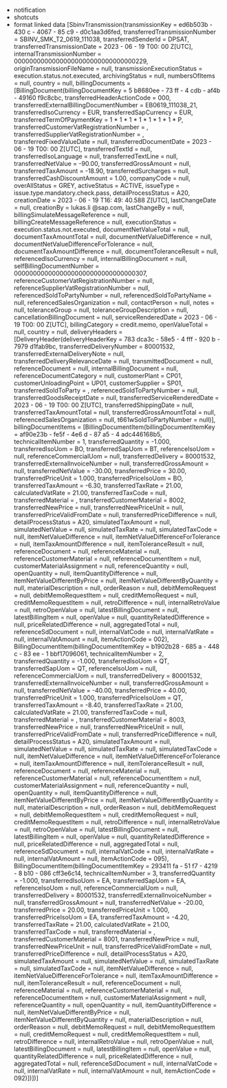 - notification
- shotcuts
- format linked data
[SbinvTransmission(transmissionKey = ed6b503b - 430 c - 4067 - 85 c9 - d0c1aa3d6fed, transferredTransmissionNumber = SBINV_SMK_T2_0619_111038, transferredSenderId = DPSAT, transferredTransmissionDate = 2023 - 06 - 19 T00: 00 Z[UTC], internalTransmissionNumber = 00000000000000000000000000000000229, originTransmissionFileName = null, transmissionExecutionStatus = execution.status.not.executed, archivingStatus = null, numbersOfItems = null, country = null, billingDocuments = [BillingDocument(billingDocumentKey = 5 b8680ee - 73 ff - 4 cdb - af4b - 49160 f9c8cbc, transferredHeaderActionCode = 000, transferredExternalBillingDocumentNumber = EB0619_111038_21, transferredIsoCurrency = EUR, transferredSapCurrency = EUR, transferredTermOfPaymentKey = 1 * 1 * 1 * 1 * 1 * 1 * 1 * P, transferredCustomerVatRegistrationNumber = , transferredSupplierVatRegistrationNumber = , transferredFixedValueDate = null, transferredDocumentDate = 2023 - 06 - 19 T00: 00 Z[UTC], transferredTextId = null, transferredIsoLanguage = null, transferredTextLine = null, transferredNetValue = -90.00, transferredGrossAmount = null, transferredTaxAmount = -18.90, transferredSurcharges = null, transferredCashDiscountAmount = 1.00, companyCode = null, overAllStatus = GREY, activeStatus = ACTIVE, issueType = issue.type.mandatory.check.pass, detailProcessStatus = A20, creationDate = 2023 - 06 - 19 T16: 49: 40.588 Z[UTC], lastChangeDate = null, creationBy = lukas.li @sap.com, lastChangeBy = null, billingSimulateMessageReference = null, billingCreateMessageReference = null, executionStatus = execution.status.not.executed, documentNetValueTotal = null, documentTaxAmountTotal = null, documentNetValueDifference = null, documentNetValueDifferenceForTolerance = null, documentTaxAmountDifference = null, documentToleranceResult = null, referencedIsoCurrency = null, internalBillingDocument = null, selfBillingDocumentNumber = 00000000000000000000000000000000307, referenceCustomerVatRegistrationNumber = null, referenceSupplierVatRegistrationNumber = null, referencedSoldToPartyNumber = null, referencedSoldToPartyName = null, referencedSalesOrganization = null, contactPerson = null, notes = null, toleranceGroup = null, toleranceGroupDescription = null, cancellationBillingDocument = null, serviceRenderedDate = 2023 - 06 - 19 T00: 00 Z[UTC], billingCategory = credit.memo, openValueTotal = null, country = null, deliveryHeaders = [DeliveryHeader(deliveryHeaderKey = 783 dca3c - 58e5 - 4 fff - 920 b - 7979 d1fab9bc, transferredDeliveryNumber = 80001532, transferredExternalDeliveryNote = null, transferredDeliveryRelevanceDate = null, transmittedDocument = null, referenceDocument = null, internalBillingDocument = null, referenceDocumentCategory = null, customerPlant = CP01, customerUnloadingPoint = UP01, customerSupplier = SP01, transferredSoldToParty = , referencedSoldToPartyNumber = null, transferredGoodsReceiptDate = null, transferredServiceRenderedDate = 2023 - 06 - 19 T00: 00 Z[UTC], transferredShippingDate = null, transferredTaxAmountTotal = null, transferredGrossAmountTotal = null, referencedSalesOrganization = null, t661wSoldToPartyNumber = null)], billingDocumentItems = [BillingDocumentItem(billingDocumentItemKey = af90e23b - fe5f - 4e6 d - 87 a5 - 4 adc446168b5, technicalItemNumber = 1, transferredQuantity = -1.000, transferredIsoUom = BO, transferredSapUom = BT, referenceIsoUom = null, referenceCommercialUom = null, transferredDelivery = 80001532, transferredExternalInvoiceNumber = null, transferredGrossAmount = null, transferredNetValue = -30.00, transferredPrice = 30.00, transferredPriceUnit = 1.000, transferredPriceIsoUom = BO, transferredTaxAmount = -6.30, transferredTaxRate = 21.00, calculatedVatRate = 21.00, transferredTaxCode = null, transferredMaterial = , transferredCustomerMaterial = 8002, transferredNewPrice = null, transferredNewPriceUnit = null, transferredPriceValidFromDate = null, transferredPriceDifference = null, detailProcessStatus = A20, simulatedTaxAmount = null, simulatedNetValue = null, simulatedTaxRate = null, simulatedTaxCode = null, itemNetValueDifference = null, itemNetValueDifferenceForTolerance = null, itemTaxAmountDifference = null, itemToleranceResult = null, referenceDocument = null, referenceMaterial = null, referenceCustomerMaterial = null, referenceDocumentItem = null, customerMaterialAssignment = null, referenceQuantity = null, openQuantity = null, itemQuantityDifference = null, itemNetValueDifferentByPrice = null, itemNetValueDifferentByQuantity = null, materialDescription = null, orderReason = null, debitMemoRequest = null, debitMemoRequestItem = null, creditMemoRequest = null, creditMemoRequestItem = null, retroDifference = null, internalRetroValue = null, retroOpenValue = null, latestBillingDocument = null, latestBillingItem = null, openValue = null, quantityRelatedDifference = null, priceRelatedDifference = null, aggregatedTotal = null, referenceSdDocument = null, internalVatCode = null, internalVatRate = null, internalVatAmount = null, itemActionCode = 002), BillingDocumentItem(billingDocumentItemKey = b1902b28 - 685 a - 448 c - 83 ee - 1 bbf17096061, technicalItemNumber = 2, transferredQuantity = -1.000, transferredIsoUom = QT, transferredSapUom = QT, referenceIsoUom = null, referenceCommercialUom = null, transferredDelivery = 80001532, transferredExternalInvoiceNumber = null, transferredGrossAmount = null, transferredNetValue = -40.00, transferredPrice = 40.00, transferredPriceUnit = 1.000, transferredPriceIsoUom = QT, transferredTaxAmount = -8.40, transferredTaxRate = 21.00, calculatedVatRate = 21.00, transferredTaxCode = null, transferredMaterial = , transferredCustomerMaterial = 8003, transferredNewPrice = null, transferredNewPriceUnit = null, transferredPriceValidFromDate = null, transferredPriceDifference = null, detailProcessStatus = A20, simulatedTaxAmount = null, simulatedNetValue = null, simulatedTaxRate = null, simulatedTaxCode = null, itemNetValueDifference = null, itemNetValueDifferenceForTolerance = null, itemTaxAmountDifference = null, itemToleranceResult = null, referenceDocument = null, referenceMaterial = null, referenceCustomerMaterial = null, referenceDocumentItem = null, customerMaterialAssignment = null, referenceQuantity = null, openQuantity = null, itemQuantityDifference = null, itemNetValueDifferentByPrice = null, itemNetValueDifferentByQuantity = null, materialDescription = null, orderReason = null, debitMemoRequest = null, debitMemoRequestItem = null, creditMemoRequest = null, creditMemoRequestItem = null, retroDifference = null, internalRetroValue = null, retroOpenValue = null, latestBillingDocument = null, latestBillingItem = null, openValue = null, quantityRelatedDifference = null, priceRelatedDifference = null, aggregatedTotal = null, referenceSdDocument = null, internalVatCode = null, internalVatRate = null, internalVatAmount = null, itemActionCode = 095), BillingDocumentItem(billingDocumentItemKey = 293411 fa - 51 f7 - 4219 - 8 b10 - 086 cff3e6c14, technicalItemNumber = 3, transferredQuantity = -1.000, transferredIsoUom = EA, transferredSapUom = EA, referenceIsoUom = null, referenceCommercialUom = null, transferredDelivery = 80001532, transferredExternalInvoiceNumber = null, transferredGrossAmount = null, transferredNetValue = -20.00, transferredPrice = 20.00, transferredPriceUnit = 1.000, transferredPriceIsoUom = EA, transferredTaxAmount = -4.20, transferredTaxRate = 21.00, calculatedVatRate = 21.00, transferredTaxCode = null, transferredMaterial = , transferredCustomerMaterial = 8001, transferredNewPrice = null, transferredNewPriceUnit = null, transferredPriceValidFromDate = null, transferredPriceDifference = null, detailProcessStatus = A20, simulatedTaxAmount = null, simulatedNetValue = null, simulatedTaxRate = null, simulatedTaxCode = null, itemNetValueDifference = null, itemNetValueDifferenceForTolerance = null, itemTaxAmountDifference = null, itemToleranceResult = null, referenceDocument = null, referenceMaterial = null, referenceCustomerMaterial = null, referenceDocumentItem = null, customerMaterialAssignment = null, referenceQuantity = null, openQuantity = null, itemQuantityDifference = null, itemNetValueDifferentByPrice = null, itemNetValueDifferentByQuantity = null, materialDescription = null, orderReason = null, debitMemoRequest = null, debitMemoRequestItem = null, creditMemoRequest = null, creditMemoRequestItem = null, retroDifference = null, internalRetroValue = null, retroOpenValue = null, latestBillingDocument = null, latestBillingItem = null, openValue = null, quantityRelatedDifference = null, priceRelatedDifference = null, aggregatedTotal = null, referenceSdDocument = null, internalVatCode = null, internalVatRate = null, internalVatAmount = null, itemActionCode = 092)])])]
